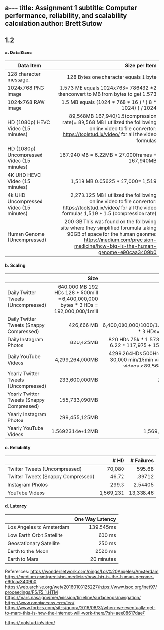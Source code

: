 a---
title: Assignment 1
subtitle: Computer performance, reliability, and scalability calculation
author: Brett Sutow 
---

## 1.2 

#### a. Data Sizes

| Data Item                                  | Size per Item | 
|--------------------------------------------|--------------:|
| 128 character message.                     | 128 Bytes one character equals 1 byte|
| 1024x768 PNG image                         | 1.573 MB equals 1024x768=   786432 *2 thenconvert to MB from bytes to get 1.573  |
| 1024x768 RAW image                         | 1.5 MB equals (1024 * 768 * 16 )  / ( 8   * 1024) ) / 1024      | 
| HD (1080p) HEVC Video (15 minutes)         |  89,568MB 167,940/1.5(compression rate)= 89,568 MB I utilized the folllowing online video to file convertor: https://toolstud.io/video/    for all the video formulas     |
| HD (1080p) Uncompressed Video (15 minutes) |  167,940 MB = 6.22MB * 27,000frames = 167,940MB        |
| 4K UHD HEVC Video (15 minutes)             | 1,519 MB   0.05625 * 27,000= 1,519 |
| 4k UHD Uncompressed Video (15 minutes)     |2,278.125 MB   I utilized the folllowing online video to file convertor: https://toolstud.io/video/    for all the video formulas 1,519 * 1.5 (compression rate)      |
| Human Genome (Uncompressed)                | 200 GB   This was found on the following site where they simplified forumula taking 90GB of space for the human geonme: https://medium.com/precision-medicine/how-big-is-the-human-genome-e90caa3409b0        |

#### b. Scaling

|                                           | Size     | # HD | 
|-------------------------------------------|---------:|-----:|
| Daily Twitter Tweets (Uncompressed)       | 640,000 MB   192 HDs 128 * 500mill = 6,400,000,000 bytes * 3 HDs = 192,000,000/1mill   |      |128 * 500mill = 6,400,000,000 bytes * 3 HDs = 192,000,000/1mill
| Daily Twitter Tweets (Snappy Compressed)  | 426,666 MB | .128 HDs  6,400,000,000/1000/1.5=426,666 * 3 HDs= 1,280,000   | 6,400,000,000/1000/1.5=426,666 * 3 HDs= 1,280,000
| Daily Instagram Photos                    | 820,425MB  | .820 HDs 75k *  1.573mb + 25k * 6.22 = 117,975 + 155,500/1mill    | 75k *  1.573mb + 25k * 6.22 = 117,975 + 155,500/1mill
| Daily YouTube Videos                      | 4,299,264,000MB|  4299.264HDs   500Hrs * 60min = 30,000 min/15min video= 2,000 videos x 89,568MB*24hrs   | 500Hrs * 60min = 30,000 min/15min video= 2,000 videos x 89,568MB*24hrs 
| Yearly Twitter Tweets (Uncompressed)      | 233,600,000MB|70,080 HDs      |
| Yearly Twitter Tweets (Snappy Compressed) | 155,733,090MB| 46.72 HDs     |
| Yearly Instagram Photos                   | 299,455,125MB       |     299.3 HDs |
| Yearly YouTube Videos                     | 1.5692314e+12MB       | 1,569,231.36HDs|

#### c. Reliability
|                                    | # HD | # Failures |
|------------------------------------|-----:|-----------:|
| Twitter Tweets (Uncompressed)      | 70,080   |    595.68        |
| Twitter Tweets (Snappy Compressed) | 46.72   |     .39712       |
| Instagram Photos                   | 299.3   |     2.54405       |
| YouTube Videos                     | 1,569,231   |    13,338.46        |

#### d. Latency

|                           | One Way Latency      |
|---------------------------|---------------------:|
| Los Angeles to Amsterdam  | 139.545ms                |https://wondernetwork.com/pings/Los%20Angeles/Amsterdam
| Low Earth Orbit Satellite | 600 ms                 |https://www.omniaccess.com/leo/
| Geostationary Satellite   | 250 ms               |https://web.archive.org/web/20160103125227/https://www.isoc.org/inet97/proceedings/F5/F5_1.HTM
| Earth to the Moon         | 2520 ms  |https://www.forbes.com/sites/quora/2016/08/31/when-we-eventually-get-to-mars-this-is-how-the-internet-will-work-there/?sh=aee08617dae7
| Earth to Mars             | 20 minutes            | https://mars.nasa.gov/mer/mission/timeline/surfaceops/navigation/


References: https://wondernetwork.com/pings/Los%20Angeles/Amsterdam
https://medium.com/precision-medicine/how-big-is-the-human-genome-e90caa3409b0    
https://web.archive.org/web/20160103125227/https://www.isoc.org/inet97/proceedings/F5/F5_1.HTM
https://mars.nasa.gov/mer/mission/timeline/surfaceops/navigation/
https://www.omniaccess.com/leo/
https://www.forbes.com/sites/quora/2016/08/31/when-we-eventually-get-to-mars-this-is-how-the-internet-will-work-there/?sh=aee08617dae7

https://toolstud.io/video/
